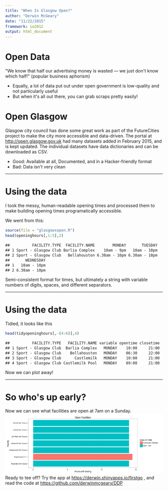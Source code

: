 ```yaml
---
title: "When Is Glasgow Open?"
author: "Derwin McGeary"
date: "11/22/2015"
framework: io2012
output: html_document
---
```


# Open Data

"We know that half our advertising money is wasted &mdash; we just don't know which half!"
(popular business aphorism)

* Equally, a lot of data put out under open government is low-quality and not particularly useful
* But when it's all out there, you can grab scraps pretty easily!

# Open Glasgow

Glasgow city council has done some great work as part of the FutureCities project to make the city more accessible and data-driven. The portal at http://open.glasgow.gov.uk had many datasets added in February 2015, and is kept updated. The individual datasets have data dictionaries and can be downloaded as CSV.

* Good: Available at all, Documented, and in a Hacker-friendly format
* Bad: Data isn't very clean

---

# Using the data

I took the messy, human-readable opening times and processed them to make building opening times programatically accessible.

We went from this:


```r
source(file = "glasgowsopen.R")
head(openinghours[,1:5],2)
```

```
##          FACILITY.TYPE  FACILITY.NAME        MONDAY       TUESDAY
## 1 Sport - Glasgow Club Barlia Complex    10am - 9pm   10am - 10pm
## 2 Sport - Glasgow Club   Bellahouston 6.30am - 10pm 6.30am - 10pm
##       WEDNESDAY
## 1   10am - 10pm
## 2 6.30am - 10pm
```

Semi-consistent format for times, but ultimately a string with variable numbers of digits, spaces, and different separators.

---

# Using the data

Tidied, it looks like this


```r
head(tidyopeninghours[,-(4:6)],4)
```

```
##          FACILITY.TYPE   FACILITY.NAME variable opentime closetime
## 1 Sport - Glasgow Club  Barlia Complex   MONDAY    10:00     21:00
## 2 Sport - Glasgow Club    Bellahouston   MONDAY    06:30     22:00
## 3 Sport - Glasgow Club      Castlemilk   MONDAY    10:00     21:00
## 4 Sport - Glasgow Club Castlemilk Pool   MONDAY    09:00     21:00
```

Now we can plot away!

---

# So who's up early?

Now we can see what facilities are open at 7am on a Sunday.
![plot of chunk unnamed-chunk-3](assets/fig/unnamed-chunk-3-1.png) 
Ready to tee off? Try the app at https://derwin.shinyapps.io/firstgo , and read the code at https://github.com/derwinmcgeary/DDP

